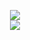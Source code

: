 <p align="center">
   <a href="https://komarev.com/ghpvc/?username=ogtime&color=green">
    <img src="https://komarev.com/ghpvc/?username=ogtime&color=green">
  </a>
    <br/>
  <a href="https://github-readme-stats.vercel.app/api?username=OGTime&count_private=true&&show_icons=true">
    <img src="https://github-readme-stats.vercel.app/api?username=OGTime&count_private=true&theme=radical&show_icons=true">
  </a>
</p>
